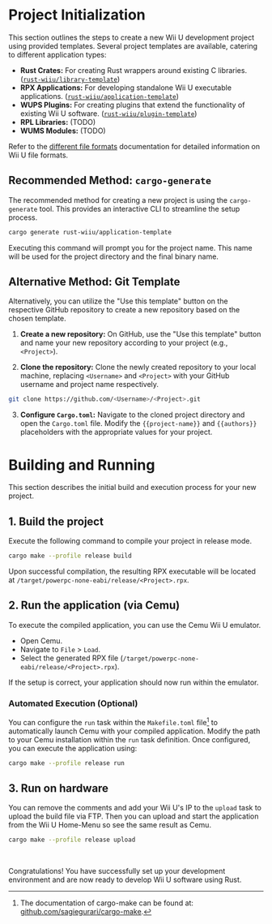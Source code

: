 
# Project Initialization

This section outlines the steps to create a new Wii U development project using provided templates. Several project templates are available, catering to different application types:

* **Rust Crates:** For creating Rust wrappers around existing C libraries. ([`rust-wiiu/library-template`](https://github.com/rust-wiiu/library-template))
* **RPX Applications:** For developing standalone Wii U executable applications. ([`rust-wiiu/application-template`](https://github.com/rust-wiiu/application-template))
* **WUPS Plugins:** For creating plugins that extend the functionality of existing Wii U software. ([`rust-wiiu/plugin-template`](https://github.com/rust-wiiu/plugin-template))
* **RPL Libraries:** (TODO)
* **WUMS Modules:** (TODO)

Refer to the [different file formats](https://www.google.com/search?q=) documentation for detailed information on Wii U file formats.

## Recommended Method: `cargo-generate`

The recommended method for creating a new project is using the `cargo-generate` tool. This provides an interactive CLI to streamline the setup process.

```bash
cargo generate rust-wiiu/application-template
````

Executing this command will prompt you for the project name. This name will be used for the project directory and the final binary name.

## Alternative Method: Git Template

Alternatively, you can utilize the "Use this template" button on the respective GitHub repository to create a new repository based on the chosen template.

1.  **Create a new repository:** On GitHub, use the "Use this template" button and name your new repository according to your project (e.g., `<Project>`).

2.  **Clone the repository:** Clone the newly created repository to your local machine, replacing `<Username>` and `<Project>` with your GitHub username and project name respectively.

```bash
git clone https://github.com/<Username>/<Project>.git
```

3.  **Configure `Cargo.toml`:** Navigate to the cloned project directory and open the `Cargo.toml` file. Modify the `{{project-name}}` and `{{authors}}` placeholders with the appropriate values for your project.

# Building and Running

This section describes the initial build and execution process for your new project.

## 1. Build the project

Execute the following command to compile your project in release mode.

```bash
cargo make --profile release build
```

Upon successful compilation, the resulting RPX executable will be located at `/target/powerpc-none-eabi/release/<Project>.rpx`.

## 2. Run the application (via Cemu)

To execute the compiled application, you can use the Cemu Wii U emulator.

* Open Cemu.
* Navigate to `File` \> `Load`.
* Select the generated RPX file (`/target/powerpc-none-eabi/release/<Project>.rpx`).

If the setup is correct, your application should now run within the emulator.

### Automated Execution (Optional)

You can configure the `run` task within the `Makefile.toml` file[^1] to automatically launch Cemu with your compiled application. Modify the path to your Cemu installation within the `run` task definition. Once configured, you can execute the application using:

```bash
cargo make --profile release run
```

## 3. Run on hardware

You can remove the comments and add your Wii U's IP to the `upload` task to upload the build file via FTP. Then you can upload and start the application from the Wii U Home-Menu so see the same result as Cemu.

```bash
cargo make --profile release upload
```

<br>

Congratulations\! You have successfully set up your development environment and are now ready to develop Wii U software using Rust.

[^1]: The documentation of cargo-make can be found at: [github.com/sagiegurari/cargo-make](https://github.com/sagiegurari/cargo-make).
